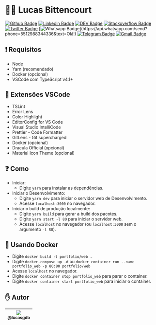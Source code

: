 # :man_technologist: Lucas Bittencourt

[![Github Badge](https://img.shields.io/badge/-Github-000?style=flat-square&logo=Github&logoColor=white&link=https://github.com/lucasgdb)](https://github.com/lucasgdb)
[![Linkedin Badge](https://img.shields.io/badge/-LinkedIn-blue?style=flat-square&logo=Linkedin&logoColor=white&link=https://www.linkedin.com/in/lucas-bittencourt/)](https://www.linkedin.com/in/lucas-bittencourt/)
[![DEV Badge](https://img.shields.io/badge/-DEV.to-000?style=flat-square&logo=dev.to&logoColor=white&link=https://dev.to/lucasgdb)](https://dev.to/lucasgdb)
[![Stackoverflow Badge](https://img.shields.io/badge/-Stackoverflow-4CA143?style=flat-square&logo=Stackoverflow&logoColor=white&link=https://pt.stackoverflow.com/users/93508/lucas-bittencourt)](https://pt.stackoverflow.com/users/93508/lucas-bittencourt)
[![Twitter Badge](https://img.shields.io/badge/-Twitter-1ca0f1?style=flat-square&labelColor=1ca0f1&logo=twitter&logoColor=white&link=https://twitter.com/lgdbittencourt)](https://twitter.com/lgdbittencourt)
[![Whatsapp Badge](https://img.shields.io/badge/-Whatsapp-4CA143?style=flat-square&labelColor=4CA143&logo=whatsapp&logoColor=white&link=https://api.whatsapp.com/send?phone=5512988344336&text=Olá!)](https://api.whatsapp.com/send?phone=5512988344336&text=Olá!)
[![Telegram Badge](https://img.shields.io/badge/-Telegram-1ca0f1?style=flat-square&labelColor=1ca0f1&logo=telegram&logoColor=white&link=https://t.me/lucasgdb)](https://t.me/lucasgdb)
[![Gmail Badge](https://img.shields.io/badge/-Gmail-c14438?style=flat-square&logo=Gmail&logoColor=white&link=mailto:lucasgdbittencourt@gmail.com)](mailto:lucasgdbittencourt@gmail.com)

## :exclamation: Requisitos

- Node
- Yarn (recomendado)
- Docker (opcional)
- VSCode com TypeScript v4.1+

## :blue_heart: Extensões VSCode

- TSLint
- Error Lens
- Color Highlight
- EditorConfig for VS Code
- Visual Studio IntelliCode
- Prettier - Code Formatter
- GitLens - Git supercharged
- Docker (opcional)
- Dracula Official (opcional)
- Material Icon Theme (opcional)

## :question: Como

- Iniciar:
  - Digite `yarn` para instalar as dependências.
- Iniciar o Desenvolvimento:
  - Digite `yarn dev` para iniciar o servidor web de Desenvolvimento.
  - Acesse `localhost:3000` no navegador.
- Iniciar o build de produção localmente:
  - Digite `yarn build` para gerar a build dos pacotes.
  - Digite `yarn start -l 80` para iniciar o servidor web.
  - Acesse `localhost` no navegador (ou `localhost:3000` sem o argumento `-l 80`).

## :whale: Usando Docker

- Digite `docker build -t portfolio/web .`
- Digite `docker-compose up -d` ou `docker container run --name portfolio_web -p 80:80 portfolio/web`
- Acesse `localhost` no navegador.
- Digite `docker container stop portfolio_web` para parar o container.
- Digite `docker container start portfolio_web` para iniciar o container.

## :hand: Autor

| [<img src="https://avatars3.githubusercontent.com/u/13838273?v=3&s=115"><br><sub>@lucasgdb</sub>](https://github.com/lucasgdb) |
| :----------------------------------------------------------------------------------------------------------------------------: |
